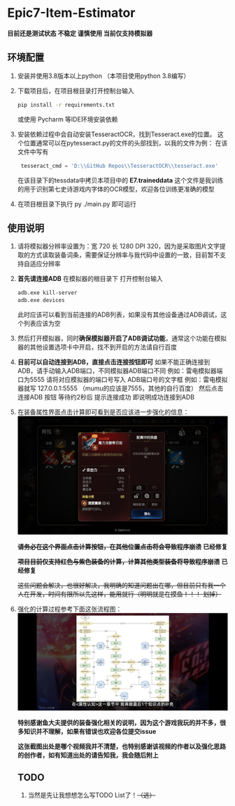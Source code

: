 # Epic7-Item-Estimator

**目前还是测试状态 不稳定 谨慎使用  当前仅支持模拟器**

## 环境配置

1. 安装并使用3.8版本以上python （本项目使用python 3.8编写）
2. 下载项目后，在项目根目录打开控制台输入
   ```bash
   pip install -r requirements.txt
   ```
    或使用 Pycharm 等IDE环境安装依赖
   
3. 安装依赖过程中会自动安装TesseractOCR，找到Tesseract.exe的位置。 这个位置通常可以在pytesseract.py的文件的头部找到，以我的文件为例：
     在该文件中写有
   ```python
    tesseract_cmd = 'D:\\GitHub Repos\\TesseractOCR\\tesseract.exe'
   ```
   在该目录下的tessdata中拷贝本项目中的 **E7.traineddata** 这个文件是我训练的用于识别第七史诗游戏内字体的OCR模型，欢迎各位训练更准确的模型
4. 在项目根目录下执行 py ./main.py 即可运行

## 使用说明

1. 请将模拟器分辨率设置为：宽 720 长 1280 DPI 320，因为是采取图片文字提取的方式读取装备词条，需要保证分辨率与我代码中设置的一致，目前暂不支持自适应分辨率
2. **首先请连接ADB**  在模拟器的根目录下  打开控制台输入
   ```bash
   adb.exe kill-server
   adb.exe devices
   ```
   此时应该可以看到当前连接的ADB列表，如果没有其他设备通过ADB调试，这个列表应该为空
4. 然后打开模拟器，同时**确保模拟器开启了ADB调试功能**，通常这个功能在模拟器的其他设置选项卡中开启，找不到开启的方法请自行百度
5. **目前可以自动连接到ADB，直接点击连接按钮即可** 如果不能正确连接到ADB，请手动输入ADB端口，不同模拟器ADB端口不同 例如：雷电模拟器端口为5555 请将对应模拟器的端口号写入 ADB端口号的文字框  例如：雷电模拟器就写 127.0.0.1:5555  （mumu的应该是7555，其他的自行百度） 然后点击 连接ADB 按钮 等待约2秒后 提示连接成功 即说明成功连接到ADB
6. 在装备属性界面点击计算即可看到是否应该进一步强化的信息：
   ![装备属性界面截图](./resource/img/screenshot.png)
   
   ~~**请务必在这个界面点击计算按钮，在其他位置点击将会导致程序崩溃**~~        **已经修复**
   
   ~~**项目目前仅支持红色与紫色装备的计算，计算其他类型装备将导致程序崩溃**~~  **已经修复**
   
   ~~这些问题会解决，也很好解决，我明确的知道问题出在哪，但目前只有我一个人在开发，时间有限所以先这样，能用就行（明明就是在摸鱼！！！ 划掉）~~
8. 强化的计算过程参考下面这张流程图：
   ![计算流程图](./resource/img/强化流程图.jpg)
   
   **特别感谢鱼大夫提供的装备强化相关的说明，因为这个游戏我玩的并不多，很多知识并不理解，如果有错误也欢迎各位提交issue**
   
   **这张截图出处是哪个视频我并不清楚，也特别感谢该视频的作者以及强化思路的创作者，如有知道出处的请告知我，我会随后附上**

   ## TODO

   1. 当然是先让我想想怎么写TODO List了！~~（逃）~~
